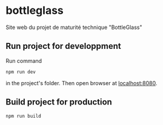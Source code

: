 # bottleglass

Site web du projet de maturité technique "BottleGlass"

## Run project for developpment
Run command

    npm run dev
in the project's folder. Then open browser at <a href="http://localhost:8080" target="_blank">localhost:8080</a>.

    
## Build project for production

    npm run build

